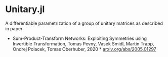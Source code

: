 # Unitary.jl

A differentiable parametrization of  a group of unitary matrices as described in paper
* Sum-Product-Transform Networks: Exploiting Symmetries using Invertible Transformation, 
Tomas Pevny, Vasek Smidl, Martin Trapp, Ondrej Polacek, Tomas Oberhuber, 2020 * [arxiv.org/abs/2005.01297](arxiv.org/abs/2005.01297)

